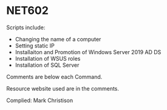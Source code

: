 # NET602
Scripts include:
  * Changing the name of a computer
  * Setting static IP
  * Installaiton and Promotion of Windows Server 2019 AD DS
  * Installation of WSUS roles
  * Installation of SQL Server
  
Comments are below each Command.

Resource website used are in the comments.

Complied: Mark Christison



  

